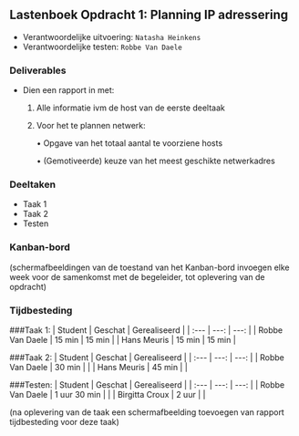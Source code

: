 ## Lastenboek Opdracht 1: Planning IP adressering

* Verantwoordelijke uitvoering: `Natasha Heinkens`
* Verantwoordelijke testen: `Robbe Van Daele`

### Deliverables

* Dien een rapport in met: 

    1. Alle informatie ivm de host van de eerste deeltaak
    2. Voor het te plannen netwerk:

       • Opgave van het totaal aantal te voorziene hosts

       • (Gemotiveerde) keuze van het meest geschikte netwerkadres

### Deeltaken

* Taak 1
* Taak 2
* Testen 

### Kanban-bord

(schermafbeeldingen van de toestand van het Kanban-bord invoegen elke week voor de samenkomst met de begeleider, tot oplevering van de opdracht)

### Tijdbesteding

###Taak 1:
| Student  | Geschat | Gerealiseerd |
| :---     |    ---: |         ---: |
| Robbe Van Daele |    15 min     |     15 min       |
| Hans Meuris |     15 min    |      15 min        |

###Taak 2:
| Student  | Geschat | Gerealiseerd |
| :---     |    ---: |         ---: |
| Robbe Van Daele |   30 min      |              |
| Hans Meuris |    45 min     |              |

###Testen:
| Student  | Geschat | Gerealiseerd |
| :---     |    ---: |         ---: |
| Robbe Van Daele |   1 uur 30 min      |              |
| Birgitta Croux |    2 uur     |              |

(na oplevering van de taak een schermafbeelding toevoegen van rapport tijdbesteding voor deze taak)
